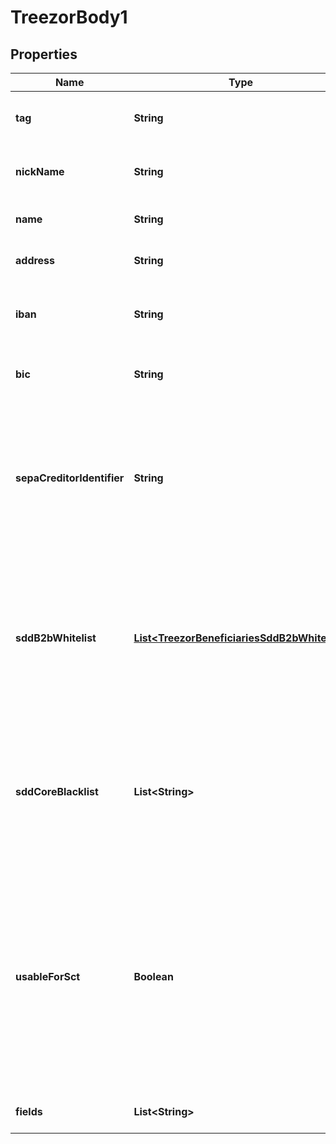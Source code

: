
# TreezorBody1

## Properties
Name | Type | Description | Notes
------------ | ------------- | ------------- | -------------
**tag** | **String** | Custom data that could be used by caller to search the instance. |  [optional]
**nickName** | **String** | Name choosen by end user to easily recognize the beneficiary. |  [optional]
**name** | **String** | Beneficiary name, linked to bank account. |  [optional]
**address** | **String** | Beneficiary address, linked to bank account. |  [optional]
**iban** | **String** | Beneficiary International Bank Account Number. Mandatory if usableForSct is true. |  [optional]
**bic** | **String** | Beneficiary Bank Identifier Code. Mandatory if usableForSct is true. |  [optional]
**sepaCreditorIdentifier** | **String** | Beneficiary SEPA Creditor Identifier. Mandatory to validate incoming direct debit, useless other wise. Between 8 and 35 caracters. If sddB2bWhitelist or sddCoreBlacklist is provided then sepaCreditorIdentifier is mandatory. |  [optional]
**sddB2bWhitelist** | [**List&lt;TreezorBeneficiariesSddB2bWhitelist&gt;**](TreezorBeneficiariesSddB2bWhitelist.md) | Each unique mandate reference, with its frequency type, must be explicitely allowed when doing B2B Direct Debit. Furthermore, a mandate not used during more than 36 months will be automatically rejected even if in the white list. |  [optional]
**sddCoreBlacklist** | **List&lt;String&gt;** | Core Direct Debit are accepted by default. If a Core mandate is to be refused on reception, it has to be added to this list. If wild char * (star) is used instead of a UMR, all Direct Debit from this beneficiary will be refused. |  [optional]
**usableForSct** | **Boolean** | Indicated if the beneficiary can be used for SEPA Credit Transfer. This field is a conveniant way to filter all beneficiaries for a user that would like to do a Credit Transfer. Indeed, beneficaries are created automatically when receiving a Core Direct Debit and therefor by looking at the list you won&#39;t be able to idnetify which beneficary to use on SCT. |  [optional]
**fields** | **List&lt;String&gt;** | List of the object&#39;s properties you want to pick up. |  [optional]



